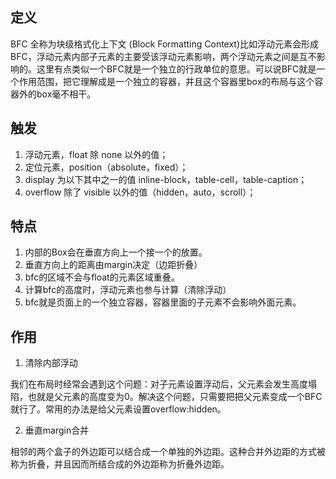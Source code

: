 ## 定义

BFC 全称为块级格式化上下文 (Block Formatting Context)比如浮动元素会形成BFC，浮动元素内部子元素的主要受该浮动元素影响，两个浮动元素之间是互不影响的。这里有点类似一个BFC就是一个独立的行政单位的意思。可以说BFC就是一个作用范围，把它理解成是一个独立的容器，并且这个容器里box的布局与这个容器外的box毫不相干。


## 触发

1. 浮动元素，float 除 none 以外的值； 
2. 定位元素，position（absolute，fixed）； 
3. display 为以下其中之一的值 inline-block，table-cell，table-caption； 
4. overflow 除了 visible 以外的值（hidden，auto，scroll）；


## 特点

 1. 内部的Box会在垂直方向上一个接一个的放置。
 2. 垂直方向上的距离由margin决定（边距折叠）
 3. bfc的区域不会与float的元素区域重叠。
 4. 计算bfc的高度时，浮动元素也参与计算（清除浮动）
 5. bfc就是页面上的一个独立容器，容器里面的子元素不会影响外面元素。


 ## 作用

 1. 清除内部浮动

我们在布局时经常会遇到这个问题：对子元素设置浮动后，父元素会发生高度塌陷，也就是父元素的高度变为0。解决这个问题，只需要把把父元素变成一个BFC就行了。常用的办法是给父元素设置overflow:hidden。

 2. 垂直margin合并

相邻的两个盒子的外边距可以结合成一个单独的外边距。这种合并外边距的方式被称为折叠，并且因而所结合成的外边距称为折叠外边距。


